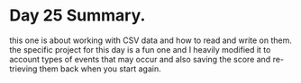 # Day 25 Summary.

this one is about working with CSV data and how to read and write on them.
the specific project for this day is a fun one and I heavily modified it to
account types of events that may occur and also saving the score and re-trieving
them back when you start again.
